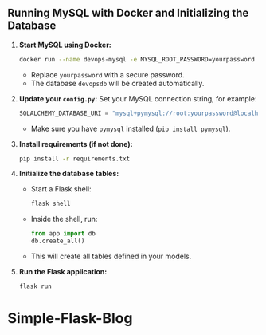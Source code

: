 ## Running MySQL with Docker and Initializing the Database

1. **Start MySQL using Docker:**
   ```sh
   docker run --name devops-mysql -e MYSQL_ROOT_PASSWORD=yourpassword -e MYSQL_DATABASE=devopsdb -p 3306:3306 -d mysql:8.0
   ```
   - Replace `yourpassword` with a secure password.
   - The database `devopsdb` will be created automatically.

2. **Update your `config.py`:**
   Set your MySQL connection string, for example:
   ```python
   SQLALCHEMY_DATABASE_URI = "mysql+pymysql://root:yourpassword@localhost:3306/devopsdb"
   ```
   - Make sure you have `pymysql` installed (`pip install pymysql`).

3. **Install requirements (if not done):**
   ```sh
   pip install -r requirements.txt
   ```

4. **Initialize the database tables:**
   - Start a Flask shell:
     ```sh
     flask shell
     ```
   - Inside the shell, run:
     ```python
     from app import db
     db.create_all()
     ```
   - This will create all tables defined in your models.

5. **Run the Flask application:**
   ```sh
   flask run
   ```
# Simple-Flask-Blog
